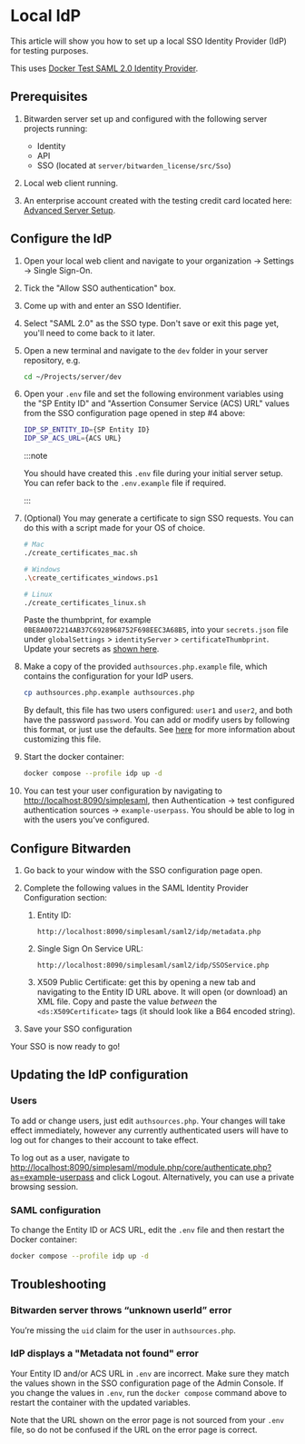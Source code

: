 # Local IdP

This article will show you how to set up a local SSO Identity Provider (IdP) for testing purposes.

This uses
[Docker Test SAML 2.0 Identity Provider](https://github.com/kenchan0130/docker-simplesamlphp).

## Prerequisites

1.  Bitwarden server set up and configured with the following server projects running:
    - Identity
    - API
    - SSO (located at `server/bitwarden_license/src/Sso`)

2.  Local web client running.

3.  An enterprise account created with the testing credit card located here:
    [Advanced Server Setup](../advanced-setup.md).

## Configure the IdP

1.  Open your local web client and navigate to your organization → Settings → Single Sign-On.

2.  Tick the "Allow SSO authentication" box.

3.  Come up with and enter an SSO Identifier.

4.  Select "SAML 2.0" as the SSO type. Don't save or exit this page yet, you'll need to come back to
    it later.

5.  Open a new terminal and navigate to the `dev` folder in your server repository, e.g.

    ```bash
    cd ~/Projects/server/dev
    ```

6.  Open your `.env` file and set the following environment variables using the "SP Entity ID" and
    "Assertion Consumer Service (ACS) URL" values from the SSO configuration page opened in step #4
    above:

    ```bash
    IDP_SP_ENTITY_ID={SP Entity ID}
    IDP_SP_ACS_URL={ACS URL}
    ```

    :::note

    You should have created this `.env` file during your initial server setup. You can refer back to
    the `.env.example` file if required.

    :::

7.  (Optional) You may generate a certificate to sign SSO requests. You can do this with a script
    made for your OS of choice.

    ```bash
    # Mac
    ./create_certificates_mac.sh

    # Windows
    .\create_certificates_windows.ps1

    # Linux
    ./create_certificates_linux.sh
    ```

    Paste the thumbprint, for example `0BE8A0072214AB37C6928968752F698EEC3A68B5`, into your
    `secrets.json` file under `globalSettings` > `identityServer` > `certificateThumbprint`. Update
    your secrets as [shown here](../guide.md#configure-user-secrets).

8.  Make a copy of the provided `authsources.php.example` file, which contains the configuration for
    your IdP users.

    ```bash
    cp authsources.php.example authsources.php
    ```

    By default, this file has two users configured: `user1` and `user2`, and both have the password
    `password`. You can add or modify users by following this format, or just use the defaults. See
    [here](https://github.com/kenchan0130/docker-simplesamlphp#advanced-usage) for more information
    about customizing this file.

9.  Start the docker container:

    ```bash
    docker compose --profile idp up -d
    ```

10. You can test your user configuration by navigating to
    [http://localhost:8090/simplesaml](http://localhost:8090/simplesaml), then Authentication → test
    configured authentication sources → `example-userpass`. You should be able to log in with the
    users you’ve configured.

## Configure Bitwarden

1.  Go back to your window with the SSO configuration page open.
2.  Complete the following values in the SAML Identity Provider Configuration section:
    1.  Entity ID:
        ```
        http://localhost:8090/simplesaml/saml2/idp/metadata.php
        ```
    2.  Single Sign On Service URL:
        ```
        http://localhost:8090/simplesaml/saml2/idp/SSOService.php
        ```
    3.  X509 Public Certificate: get this by opening a new tab and navigating to the Entity ID URL
        above. It will open (or download) an XML file. Copy and paste the value _between_ the
        `<ds:X509Certificate>` tags (it should look like a B64 encoded string).

3.  Save your SSO configuration

Your SSO is now ready to go!

## Updating the IdP configuration

### Users

To add or change users, just edit `authsources.php`. Your changes will take effect immediately,
however any currently authenticated users will have to log out for changes to their account to take
effect.

To log out as a user, navigate to
[http://localhost:8090/simplesaml/module.php/core/authenticate.php?as=example-userpass](http://localhost:8090/simplesaml/module.php/core/authenticate.php?as=example-userpass)
and click Logout. Alternatively, you can use a private browsing session.

### SAML configuration

To change the Entity ID or ACS URL, edit the `.env` file and then restart the Docker container:

```bash
docker compose --profile idp up -d
```

## Troubleshooting

### Bitwarden server throws “unknown userId” error

You’re missing the `uid` claim for the user in `authsources.php`.

### IdP displays a "Metadata not found" error

Your Entity ID and/or ACS URL in `.env` are incorrect. Make sure they match the values shown in the
SSO configuration page of the Admin Console. If you change the values in `.env`, run the
`docker compose` command above to restart the container with the updated variables.

Note that the URL shown on the error page is not sourced from your `.env` file, so do not be
confused if the URL on the error page is correct.
